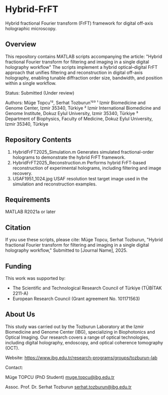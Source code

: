 # Hybrid-FrFT
Hybrid fractional Fourier transform (FrFT) framework for digital off-axis holographic microscopy.

## Overview
This repository contains MATLAB scripts accompanying the article:
"Hybrid fractional Fourier transform for filtering and imaging in a single digital holography workflow"
The scripts implement a hybrid optical–digital FrFT approach that unifies filtering and reconstruction in digital off-axis holography, enabling tunable diffraction order size, bandwidth, and position within a single workflow.

Status: Submitted (Under review)

Authors: Müge Topcu¹², Serhat Tozburun¹²³
¹ Izmir Biomedicine and Genome Center, Izmir 35340, Türkiye
² Izmir International Biomedicine and Genome Institute, Dokuz Eylul University, Izmir 35340, Türkiye
³ Department of Biophysics, Faculty of Medicine, Dokuz Eylul University, Izmir 35340, Türkiye
  
## Repository Contents
1. HybridFrFT2025_Simulation.m
    Generates simulated fractional-order holograms to demonstrate the hybrid FrFT framework.
2. HybridFrFT2025_Reconstruction.m
    Performs hybrid FrFT-based reconstruction of experimental holograms, including filtering and image recovery.
3. USAF1951_1024.jpg
    USAF resolution test target image used in the simulation and reconstruction examples.

## Requirements
MATLAB R2021a or later

## Citation
If you use these scripts, please cite:
  Müge Topcu, Serhat Tozburun, "Hybrid fractional Fourier transform for filtering and imaging in a single digital holography workflow," Submitted to [Journal Name], 2025.

## Funding
This work was supported by:
- The Scientific and Technological Research Council of Türkiye (TÜBİTAK 2211-A)
- European Research Council (Grant agreement No. 101171563)

## About Us
This study was carried out by the Tozburun Laboratory at the Izmir Biomedicine and Genome Center (IBG), specializing in Biophotonics and Optical Imaging.
Our research covers a range of optical technologies, including digital holography, endoscopy, and optical coherence tomography (OCT).

Website: https://www.ibg.edu.tr/research-programs/groups/tozburun-lab

Contact:

Müge TOPCU (PhD Student) muge.topcu@ibg.edu.tr

Assoc. Prof. Dr. Serhat Tozburun serhat.tozburun@ibg.edu.tr


